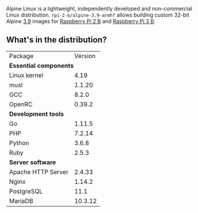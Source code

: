 Alpine Linux is a lightweight, independently developed and non-commercial Linux distribution. `rpi-2-b/alpine-3.9-armhf` allows building custom 32-bit Alpine [3.9](https://alpinelinux.org/posts/Alpine-3.9.0-released.html) images for [Raspberry Pi 2 B](https://raspberrypi.org/products/raspberry-pi-2-model-b/) and [Raspberry Pi 3 B](https://raspberrypi.org/products/raspberry-pi-3-model-b/).

## What's in the distribution?

<table>
  <tr>
    <td>Package</td>
    <td>Version</td>
  </tr>
  <tr>
    <td colspan="2"><b>Essential components</b></td>
  </tr>
  <tr>
    <td>Linux kernel</td>
    <td>4.19</td>
  </tr>
  <tr>
    <td>musl</td>
    <td>1.1.20</td>
  </tr>
  <tr>
    <td>GCC</td>
    <td>8.2.0</td>
  </tr>
  <tr>
    <td>OpenRC</td>
    <td>0.39.2</td>
  </tr>
  <tr>
    <td colspan="2"><b>Development tools</b></td>
  </tr>
  <tr>
    <td>Go</td>
    <td>1.11.5</td>
  </tr>
  <tr>
    <td>PHP</td>
    <td>7.2.14</td>
  </tr>
  <tr>
    <td>Python</td>
    <td>3.6.8</td>
  </tr>
  <tr>
    <td>Ruby</td>
    <td>2.5.3</td>
  </tr>
  <tr>
    <td colspan="2"><b>Server software</b></td>
  </tr>
  <tr>
    <td>Apache HTTP Server</td>
    <td>2.4.33</td>
  </tr>
  <tr>
    <td>Nginx</td>
    <td>1.14.2</td>
  </tr>
  <tr>
    <td>PostgreSQL</td>
    <td>11.1</td>
  </tr>
  <tr>
    <td>MariaDB</td>
    <td>10.3.12</td>
  </tr>
</table>
